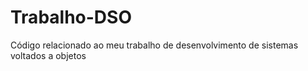 # Trabalho-DSO
Código relacionado ao meu trabalho de desenvolvimento de sistemas voltados a objetos
